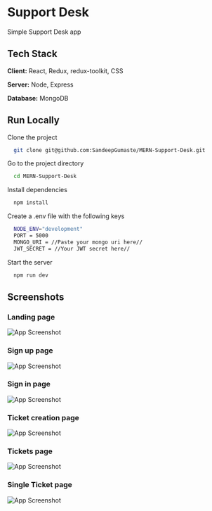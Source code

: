 
# Support Desk


Simple Support Desk app


## Tech Stack

**Client:** React, Redux, redux-toolkit, CSS

**Server:** Node, Express

**Database:** MongoDB
## Run Locally

Clone the project

```bash
  git clone git@github.com:SandeepGumaste/MERN-Support-Desk.git
```

Go to the project directory

```bash
  cd MERN-Support-Desk
```

Install dependencies

```bash
  npm install
```

Create a .env file with the following keys
```bash
  NODE_ENV="development"
  PORT = 5000
  MONGO_URI = //Paste your mongo uri here//
  JWT_SECRET = //Your JWT secret here//
```

Start the server

```bash
  npm run dev
```


## Screenshots

### Landing page
 
![App Screenshot](https://i.ibb.co/gwN8scT/Screenshot-from-2022-08-27-12-31-28.png)

### Sign up page

![App Screenshot](https://i.ibb.co/Sr52fpZ/Screenshot-from-2022-08-27-17-12-09.png)

### Sign in page

![App Screenshot](https://i.ibb.co/8DWVmG2/Screenshot-from-2022-08-27-17-12-04.png)

### Ticket creation page

![App Screenshot](https://i.ibb.co/YhH2xx0/Screenshot-from-2022-08-27-17-01-35.png)

### Tickets page

![App Screenshot](https://i.ibb.co/W6nRMXX/Screenshot-from-2022-08-27-17-02-22.png)

### Single Ticket page

![App Screenshot](https://i.ibb.co/2sJyJk4/Screenshot-from-2022-08-27-17-02-32.png)




